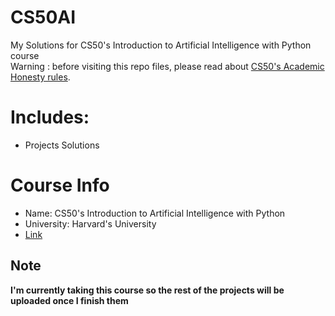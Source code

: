 # CS50AI
My Solutions for CS50's Introduction to Artificial Intelligence with Python course <br/>
Warning : before visiting this repo files, please read about [CS50's Academic Honesty rules](https://cs50.harvard.edu/college/2021/fall/syllabus/#academic-honesty).
# Includes:
- Projects Solutions
# Course Info
- Name: CS50's Introduction to Artificial Intelligence with Python
- University: Harvard's University
- [Link](https://cs50.harvard.edu/ai/2020/)
## Note
**I'm currently taking this course so the rest of the projects will be uploaded once I finish them**
